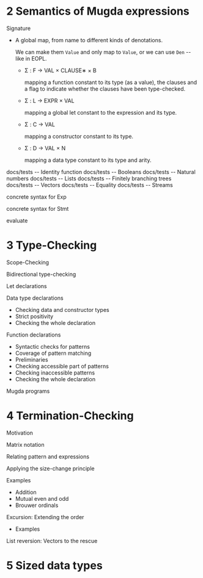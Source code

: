 # 2 Semantics of Mugda expressions

Signature

- A global map, from name to different kinds of denotations.

  We can make them `Value` and only map to `Value`,
  or we can use `Den` -- like in EOPL.

  - Σ : F → VAL × CLAUSE∗ × B

    mapping a function constant to its type (as a value), the clauses and a
    flag to indicate whether the clauses have been type-checked.

  - Σ : L → EXPR × VAL

    mapping a global let constant to the expression and its type.

  - Σ : C → VAL

    mapping a constructor constant to its type.

  - Σ : D → VAL × N

    mapping a data type constant to its type and arity.

docs/tests -- Identity function
docs/tests -- Booleans
docs/tests -- Natural numbers
docs/tests -- Lists
docs/tests -- Finitely branching trees
docs/tests -- Vectors
docs/tests -- Equality
docs/tests -- Streams

concrete syntax for Exp

concrete syntax for Stmt

evaluate

# 3 Type-Checking

Scope-Checking

Bidirectional type-checking

Let declarations

Data type declarations

- Checking data and constructor types
- Strict positivity
- Checking the whole declaration

Function declarations

- Syntactic checks for patterns
- Coverage of pattern matching
- Preliminaries
- Checking accessible part of patterns
- Checking inaccessible patterns
- Checking the whole declaration

Mugda programs

# 4 Termination-Checking

Motivation

Matrix notation

Relating pattern and expressions

Applying the size-change principle

Examples

- Addition
- Mutual even and odd
- Brouwer ordinals

Excursion: Extending the order

- Examples

List reversion: Vectors to the rescue

# 5 Sized data types
